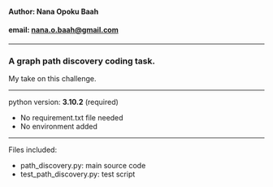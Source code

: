 
#### Author: Nana Opoku Baah
#### email: nana.o.baah@gmail.com
***
### A graph path discovery coding task.

My take on this challenge.
***

python version: __3.10.2__ (required)

* No requirement.txt file needed
* No environment added

***

Files included:
* path_discovery.py: main source code
* test_path_discovery.py: test script

